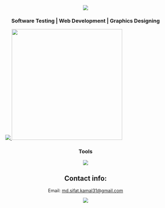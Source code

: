 <!--<h1 align="center">Hi, I'm Md. Sifat Kamal</h1>-->

<p align="center">
  <img src="http://readme-typing-svg.herokuapp.com?font=Comic+Sans+MS&color=2CD1F7&size=24&lines=Hi%2C%20There!!%20👋;I'm%20Md.%20Sifat%20Kamal;CSE%20Graduate%2C%20BRAC%20University"></a>
</p>

<h3 align="center">Software Testing | Web Development | Graphics Designing</h3>



<!-- ![](https://komarev.com/ghpvc/?username=your-github-username&color=7f3ace) -->

<a href="https://github.com/anuraghazra/github-readme-stats">
  <img src="https://github-readme-stats.vercel.app/api?username=sifatkamal&show_icons=true&theme=midnight-purple">
  
  <img src="https://github-readme-stats.vercel.app/api/top-langs/?username=sifatkamal&layout=compact&theme=midnight-purple" width="347">
</a>
  
  
 <h3 align="center"><b>Tools</b></h3> 

<p align="center">
    <img src="https://skillicons.dev/icons?i=py,java,postman,selenium,git,html,css,django,flask,mysql" />
  
</p>
  
  
  
  
  
  
  

  

  
</a> 
</p>



<h2 align="CENTER">Contact info:</h2>
<p align="center">
Email:
<a href="md.sifat.kamal31@gmail.com">md.sifat.kamal31@gmail.com</a></p>
  
<p align="center">
  <a href="https://www.linkedin.com/in/md-sifat-kamal-120326147/" target="_blank">
    <img src="https://skillicons.dev/icons?i=linkedin" />
  </a>
    

    
</p>
  
  
  
  
  
  
  
  
  
  
  
